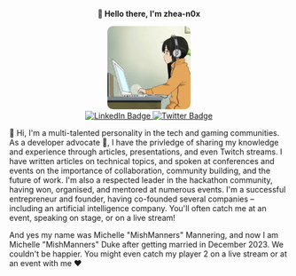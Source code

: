 <p align="center"><strong>👋 Hello there, I'm zhea-n0x</strong></p> 

<div id="header" align="center">
    <img src="https://github.com/zhea-n0x/zhea-n0x/blob/main/computer-work.gif" width="150" style="border-radius: 10px"/>
</div>
<div height="90" width="50"></div>
<div id="badges" align="center">
  <a href="https://id.linkedin.com/in/adam-firdaus-20758717b">
    <img src="https://img.shields.io/badge/LinkedIn-blue?style=for-the-badge&logo=linkedin&logoColor=white" alt="LinkedIn Badge"/>
  </a>
  <a href="https://www.youtube.com/c/adamfrdsid">
    <img src="https://img.shields.io/badge/Youtube-blue?style=for-the-badge&logo=youtube&logoColor=white" alt="Twitter Badge"/>
  </a>
</div>

<p></p>

:wave: Hi, I'm a multi-talented personality in the tech and gaming communities. As a developer advocate :avocado:, I have the privledge of sharing my knowledge and experience through articles, presentations, and even Twitch streams. I have written articles on technical topics, and spoken at conferences and events on the importance of collaboration, community building, and the future of work. I'm also a respected leader in the hackathon community, having won, organised, and mentored at numerous events. I'm a successful entrepreneur and founder, having co-founded several companies – including an artificial intelligence company. You'll often catch me at an event, speaking on stage, or on a live stream!

And yes my name was Michelle "MishManners" Mannering, and now I am Michelle "MishManners" Duke after getting married in December 2023. We couldn't be happier. You might even catch my player 2 on a live stream or at an event with me :heart:

<!--
**zhea-n0x/zhea-n0x** is a ✨ _special_ ✨ repository because its `README.md` (this file) appears on your GitHub profile.

Here are some ideas to get you started:

- 🔭 I’m currently working on ...
- 🌱 I’m currently learning ...
- 👯 I’m looking to collaborate on ...
- 🤔 I’m looking for help with ...
- 💬 Ask me about ...
- 📫 How to reach me: ...
- 😄 Pronouns: ...
- ⚡ Fun fact: ...
-->
